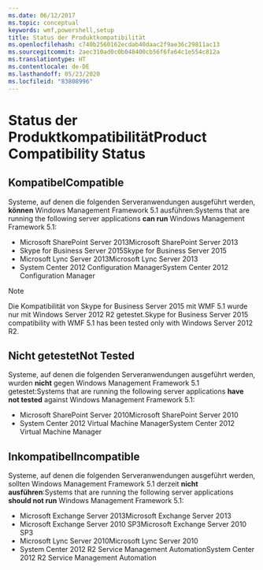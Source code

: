 ```yaml
---
ms.date: 06/12/2017
ms.topic: conceptual
keywords: wmf,powershell,setup
title: Status der Produktkompatibilität
ms.openlocfilehash: c740b2560162ecdab40daac2f9ae36c29811ac13
ms.sourcegitcommit: 2aec310ad0c0b048400cb56f6fa64c1e554c812a
ms.translationtype: HT
ms.contentlocale: de-DE
ms.lasthandoff: 05/23/2020
ms.locfileid: "83808996"
---
```

# <a name="product-compatibility-status"></a><span data-ttu-id="ddaba-103">Status der Produktkompatibilität</span><span class="sxs-lookup"><span data-stu-id="ddaba-103">Product Compatibility Status</span></span>

## <a name="compatible"></a><span data-ttu-id="ddaba-104">Kompatibel</span><span class="sxs-lookup"><span data-stu-id="ddaba-104">Compatible</span></span>

<span data-ttu-id="ddaba-105">Systeme, auf denen die folgenden Serveranwendungen ausgeführt werden, **können** Windows Management Framework 5.1 ausführen:</span><span class="sxs-lookup"><span data-stu-id="ddaba-105">Systems that are running the following server applications **can run** Windows Management Framework 5.1:</span></span>

- <span data-ttu-id="ddaba-106">Microsoft SharePoint Server 2013</span><span class="sxs-lookup"><span data-stu-id="ddaba-106">Microsoft SharePoint Server 2013</span></span>
- <span data-ttu-id="ddaba-107">Skype for Business Server 2015</span><span class="sxs-lookup"><span data-stu-id="ddaba-107">Skype for Business Server 2015</span></span>
- <span data-ttu-id="ddaba-108">Microsoft Lync Server 2013</span><span class="sxs-lookup"><span data-stu-id="ddaba-108">Microsoft Lync Server 2013</span></span>
- <span data-ttu-id="ddaba-109">System Center 2012 Configuration Manager</span><span class="sxs-lookup"><span data-stu-id="ddaba-109">System Center 2012 Configuration Manager</span></span>

> [!NOTE]
> <span data-ttu-id="ddaba-110">Die Kompatibilität von Skype for Business Server 2015 mit WMF 5.1 wurde nur mit Windows Server 2012 R2 getestet.</span><span class="sxs-lookup"><span data-stu-id="ddaba-110">Skype for Business Server 2015 compatibility with WMF 5.1 has been tested only with Windows Server 2012 R2.</span></span>

## <a name="not-tested"></a><span data-ttu-id="ddaba-111">Nicht getestet</span><span class="sxs-lookup"><span data-stu-id="ddaba-111">Not Tested</span></span>

<span data-ttu-id="ddaba-112">Systeme, auf denen die folgenden Serveranwendungen ausgeführt werden, wurden **nicht** gegen Windows Management Framework 5.1 getestet:</span><span class="sxs-lookup"><span data-stu-id="ddaba-112">Systems that are running the following server applications **have not tested** against Windows Management Framework 5.1:</span></span>

- <span data-ttu-id="ddaba-113">Microsoft SharePoint Server 2010</span><span class="sxs-lookup"><span data-stu-id="ddaba-113">Microsoft SharePoint Server 2010</span></span>
- <span data-ttu-id="ddaba-114">System Center 2012 Virtual Machine Manager</span><span class="sxs-lookup"><span data-stu-id="ddaba-114">System Center 2012 Virtual Machine Manager</span></span>

## <a name="incompatible"></a><span data-ttu-id="ddaba-115">Inkompatibel</span><span class="sxs-lookup"><span data-stu-id="ddaba-115">Incompatible</span></span>

<span data-ttu-id="ddaba-116">Systeme, auf denen die folgenden Serveranwendungen ausgeführt werden, sollten Windows Management Framework 5.1 derzeit **nicht ausführen**:</span><span class="sxs-lookup"><span data-stu-id="ddaba-116">Systems that are running the following server applications **should not run** Windows Management Framework 5.1:</span></span>

- <span data-ttu-id="ddaba-117">Microsoft Exchange Server 2013</span><span class="sxs-lookup"><span data-stu-id="ddaba-117">Microsoft Exchange Server 2013</span></span>
- <span data-ttu-id="ddaba-118">Microsoft Exchange Server 2010 SP3</span><span class="sxs-lookup"><span data-stu-id="ddaba-118">Microsoft Exchange Server 2010 SP3</span></span>
- <span data-ttu-id="ddaba-119">Microsoft Lync Server 2010</span><span class="sxs-lookup"><span data-stu-id="ddaba-119">Microsoft Lync Server 2010</span></span>
- <span data-ttu-id="ddaba-120">System Center 2012 R2 Service Management Automation</span><span class="sxs-lookup"><span data-stu-id="ddaba-120">System Center 2012 R2 Service Management Automation</span></span>
